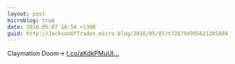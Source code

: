 ```yaml
---
layout: post
microblog: true
date: 2016-05-07 16:54 +1300
guid: http://JacksonOfTrades.micro.blog/2016/05/07/t728794995621285889.html
---
```

Claymation Doom→ [t.co/aKdkPMuUI...](https://t.co/aKdkPMuUIX)

